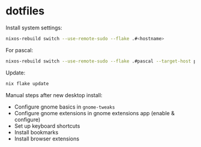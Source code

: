 # dotfiles

Install system settings:

```bash
nixos-rebuild switch --use-remote-sudo --flake .#<hostname>
```

For pascal:

```bash
nixos-rebuild switch --use-remote-sudo --flake .#pascal --target-host pascal
```

Update:

```bash
nix flake update
```

Manual steps after new desktop install:

- Configure gnome basics in `gnome-tweaks`
- Configure gnome extensions in gnome extensions app (enable & configure)
- Set up keyboard shortcuts
- Install bookmarks
- Install browser extensions
